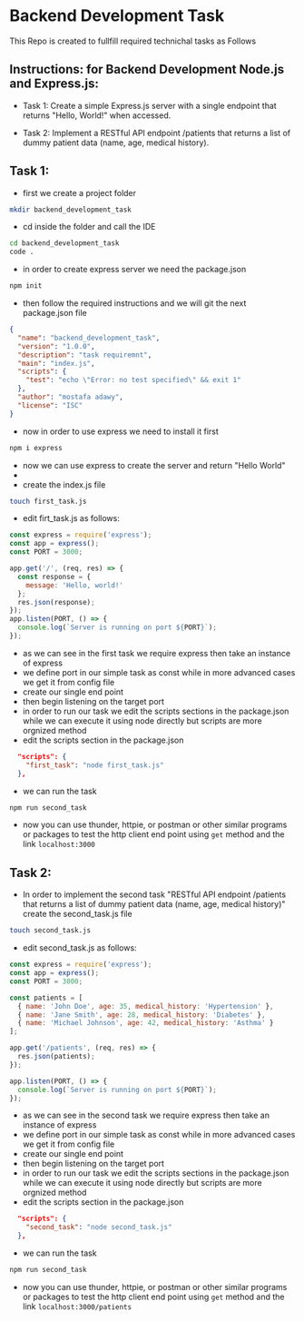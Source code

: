 # Backend Development Task

This Repo is created to fullfill required technichal tasks as Follows

## Instructions: for Backend Development Node.js and Express.js:

- Task 1: Create a simple Express.js server with a single endpoint that returns
  "Hello, World!" when accessed.

- Task 2: Implement a RESTful API endpoint /patients that returns a list of
  dummy patient data (name, age, medical history).

## Task 1:

- first we create a project folder

```sh
mkdir backend_development_task
```

- cd inside the folder and call the IDE

```sh
cd backend_development_task
code .
```

- in order to create express server we need the package.json

```sh
npm init
```

- then follow the required instructions and we will git the next package.json
  file

```json
{
  "name": "backend_development_task",
  "version": "1.0.0",
  "description": "task requiremnt",
  "main": "index.js",
  "scripts": {
    "test": "echo \"Error: no test specified\" && exit 1"
  },
  "author": "mostafa adawy",
  "license": "ISC"
}
```

- now in order to use express we need to install it first

```sh
npm i express
```

- now we can use express to create the server and return "Hello World"
-
- create the index.js file

```sh
touch first_task.js
```

- edit firt_task.js as follows:

```js
const express = require('express');
const app = express();
const PORT = 3000;

app.get('/', (req, res) => {
  const response = {
    message: 'Hello, world!'
  };
  res.json(response);
});
app.listen(PORT, () => {
  console.log(`Server is running on port ${PORT}`);
});
```

- as we can see in the first task we require express then take an instance of
  express
- we define port in our simple task as const while in more advanced cases we get
  it from config file
- create our single end point
- then begin listening on the target port
- in order to run our task we edit the scripts sections in the package.json
  while we can execute it using node directly but scripts are more orgnized
  method
- edit the scripts section in the package.json

```json
  "scripts": {
    "first_task": "node first_task.js"
  },
```

- we can run the task

```sh
npm run second_task
```

- now you can use thunder, httpie, or postman or other similar programs or
  packages to test the http client end point using `get` method and the link
  `localhost:3000`

## Task 2:

- In order to implement the second task "RESTful API endpoint /patients that
  returns a list of dummy patient data (name, age, medical history)" create the
  second_task.js file

```sh
touch second_task.js
```

- edit second_task.js as follows:

```js
const express = require('express');
const app = express();
const PORT = 3000;

const patients = [
  { name: 'John Doe', age: 35, medical_history: 'Hypertension' },
  { name: 'Jane Smith', age: 28, medical_history: 'Diabetes' },
  { name: 'Michael Johnson', age: 42, medical_history: 'Asthma' }
];

app.get('/patients', (req, res) => {
  res.json(patients);
});

app.listen(PORT, () => {
  console.log(`Server is running on port ${PORT}`);
});
```

- as we can see in the second task we require express then take an instance of
  express
- we define port in our simple task as const while in more advanced cases we get
  it from config file
- create our single end point
- then begin listening on the target port
- in order to run our task we edit the scripts sections in the package.json
  while we can execute it using node directly but scripts are more orgnized
  method
- edit the scripts section in the package.json

```json
  "scripts": {
    "second_task": "node second_task.js"
  },
```

- we can run the task

```sh
npm run second_task
```

- now you can use thunder, httpie, or postman or other similar programs or
  packages to test the http client end point using `get` method and the link
  `localhost:3000/patients`
